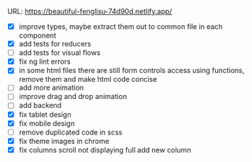 URL: https://beautiful-fenglisu-74d90d.netlify.app/

- [x] improve types, maybe extract them out to common file in each component
- [x] add tests for reducers
- [ ] add tests for visual flows
- [x] fix ng lint errors
- [x] in some html files there are still form controls access using functions, remove them and make html code concise
- [ ] add more animation
- [ ] improve drag and drop animation
- [ ] add backend
- [x] fix tablet design
- [x] fix mobile design
- [ ] remove duplicated code in scss
- [x] fix theme images in chrome
- [x] fix columns scroll not displaying full add new column
